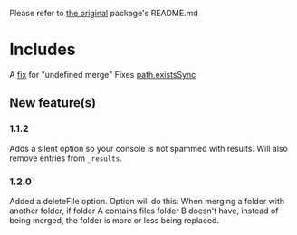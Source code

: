 Please refer to [the original](https://npmjs.com/package/node-merge) package's README.md

# Includes

A [fix](https://github.com/steerapi/node-merge/pull/2) for "undefined merge"
Fixes [path.existsSync](https://github.com/steerapi/node-merge/commit/f4ea6b3237eb88ac6ae594e9e23874849715900d)

## New feature(s)

### 1.1.2

Adds a silent option so your console is not spammed with results. Will also remove entries from `_results`.

### 1.2.0 

Added a deleteFile option. Option will do this: When merging a folder with another folder, if folder A contains files folder B doesn't have, instead of being merged, the folder is more or less being replaced. 